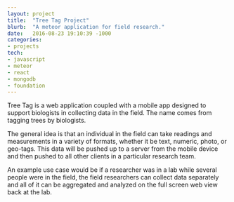 ```yaml
---
layout: project
title:  "Tree Tag Project"
blurb:  "A meteor application for field research."
date:   2016-08-23 19:10:39 -1000
categories:
- projects
tech:
- javascript
- meteor
- react
- mongodb
- foundation
---
```


Tree Tag is a web application coupled with a mobile app designed to support
biologists in collecting data in the field. The name comes from tagging trees
by biologists.

The general idea is that an individual in the field can take readings and
measurements in a variety of formats, whether it be text, numeric, photo, or
geo-tags. This data will be pushed up to a server from the mobile device and
then pushed to all other clients in a particular research team.

An example use case would be if a researcher was in a lab while several people
were in the field, the field researchers can collect data separately and
all of it can be aggregated and analyzed on the full screen web view back at
the lab.
